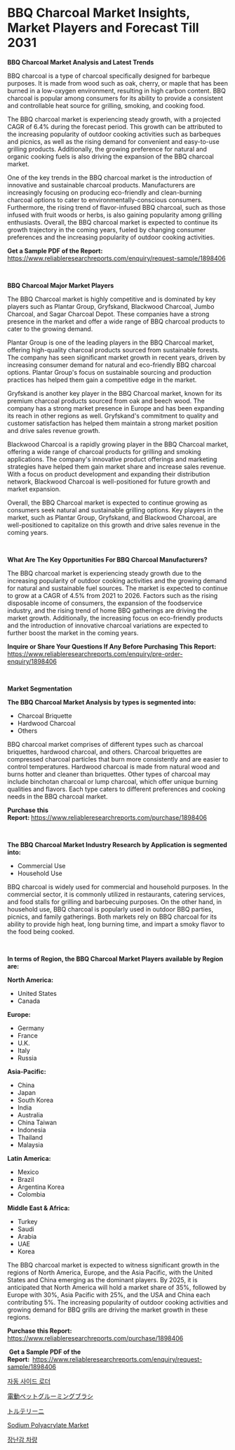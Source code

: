 <p><h1>BBQ Charcoal Market Insights, Market Players and Forecast Till 2031</h1></p><p><strong>BBQ Charcoal Market Analysis and Latest Trends</strong></p>
<p><p>BBQ charcoal is a type of charcoal specifically designed for barbeque purposes. It is made from wood such as oak, cherry, or maple that has been burned in a low-oxygen environment, resulting in high carbon content. BBQ charcoal is popular among consumers for its ability to provide a consistent and controllable heat source for grilling, smoking, and cooking food.</p><p>The BBQ charcoal market is experiencing steady growth, with a projected CAGR of 6.4% during the forecast period. This growth can be attributed to the increasing popularity of outdoor cooking activities such as barbeques and picnics, as well as the rising demand for convenient and easy-to-use grilling products. Additionally, the growing preference for natural and organic cooking fuels is also driving the expansion of the BBQ charcoal market.</p><p>One of the key trends in the BBQ charcoal market is the introduction of innovative and sustainable charcoal products. Manufacturers are increasingly focusing on producing eco-friendly and clean-burning charcoal options to cater to environmentally-conscious consumers. Furthermore, the rising trend of flavor-infused BBQ charcoal, such as those infused with fruit woods or herbs, is also gaining popularity among grilling enthusiasts. Overall, the BBQ charcoal market is expected to continue its growth trajectory in the coming years, fueled by changing consumer preferences and the increasing popularity of outdoor cooking activities.</p></p>
<p><strong>Get a Sample PDF of the Report:&nbsp;</strong> <a href="https://www.reliableresearchreports.com/enquiry/request-sample/1898406">https://www.reliableresearchreports.com/enquiry/request-sample/1898406</a></p>
<p>&nbsp;</p>
<p><strong>BBQ Charcoal Major Market Players</strong></p>
<p><p>The BBQ Charcoal market is highly competitive and is dominated by key players such as Plantar Group, Gryfskand, Blackwood Charcoal, Jumbo Charcoal, and Sagar Charcoal Depot. These companies have a strong presence in the market and offer a wide range of BBQ charcoal products to cater to the growing demand.</p><p>Plantar Group is one of the leading players in the BBQ Charcoal market, offering high-quality charcoal products sourced from sustainable forests. The company has seen significant market growth in recent years, driven by increasing consumer demand for natural and eco-friendly BBQ charcoal options. Plantar Group's focus on sustainable sourcing and production practices has helped them gain a competitive edge in the market.</p><p>Gryfskand is another key player in the BBQ Charcoal market, known for its premium charcoal products sourced from oak and beech wood. The company has a strong market presence in Europe and has been expanding its reach in other regions as well. Gryfskand's commitment to quality and customer satisfaction has helped them maintain a strong market position and drive sales revenue growth.</p><p>Blackwood Charcoal is a rapidly growing player in the BBQ Charcoal market, offering a wide range of charcoal products for grilling and smoking applications. The company's innovative product offerings and marketing strategies have helped them gain market share and increase sales revenue. With a focus on product development and expanding their distribution network, Blackwood Charcoal is well-positioned for future growth and market expansion.</p><p>Overall, the BBQ Charcoal market is expected to continue growing as consumers seek natural and sustainable grilling options. Key players in the market, such as Plantar Group, Gryfskand, and Blackwood Charcoal, are well-positioned to capitalize on this growth and drive sales revenue in the coming years.</p></p>
<p>&nbsp;</p>
<p><strong>What Are The Key Opportunities For BBQ Charcoal Manufacturers?</strong></p>
<p><p>The BBQ charcoal market is experiencing steady growth due to the increasing popularity of outdoor cooking activities and the growing demand for natural and sustainable fuel sources. The market is expected to continue to grow at a CAGR of 4.5% from 2021 to 2026. Factors such as the rising disposable income of consumers, the expansion of the foodservice industry, and the rising trend of home BBQ gatherings are driving the market growth. Additionally, the increasing focus on eco-friendly products and the introduction of innovative charcoal variations are expected to further boost the market in the coming years.</p></p>
<p><strong>Inquire or Share Your Questions If Any Before Purchasing This Report:</strong> <a href="https://www.reliableresearchreports.com/enquiry/pre-order-enquiry/1898406">https://www.reliableresearchreports.com/enquiry/pre-order-enquiry/1898406</a></p>
<p>&nbsp;</p>
<p><strong>Market Segmentation</strong></p>
<p><strong>The BBQ Charcoal Market Analysis by types is segmented into:</strong></p>
<p><ul><li>Charcoal Briquette</li><li>Hardwood Charcoal</li><li>Others</li></ul></p>
<p><p>BBQ charcoal market comprises of different types such as charcoal briquettes, hardwood charcoal, and others. Charcoal briquettes are compressed charcoal particles that burn more consistently and are easier to control temperatures. Hardwood charcoal is made from natural wood and burns hotter and cleaner than briquettes. Other types of charcoal may include binchotan charcoal or lump charcoal, which offer unique burning qualities and flavors. Each type caters to different preferences and cooking needs in the BBQ charcoal market.</p></p>
<p><strong>Purchase this Report:&nbsp;</strong><a href="https://www.reliableresearchreports.com/purchase/1898406">https://www.reliableresearchreports.com/purchase/1898406</a></p>
<p>&nbsp;</p>
<p><strong>The BBQ Charcoal Market Industry Research by Application is segmented into:</strong></p>
<p><ul><li>Commercial Use</li><li>Household Use</li></ul></p>
<p><p>BBQ charcoal is widely used for commercial and household purposes. In the commercial sector, it is commonly utilized in restaurants, catering services, and food stalls for grilling and barbecuing purposes. On the other hand, in household use, BBQ charcoal is popularly used in outdoor BBQ parties, picnics, and family gatherings. Both markets rely on BBQ charcoal for its ability to provide high heat, long burning time, and impart a smoky flavor to the food being cooked.</p></p>
<p>&nbsp;</p>
<p><strong>In terms of Region, the BBQ Charcoal Market Players available by Region are:</strong></p>
<p>
    <p> <strong> North America: </strong>
        <ul>
            <li>United States</li>
            <li>Canada</li>
        </ul>
        </p> 
    <p> <strong> Europe: </strong>
        <ul>
            <li>Germany</li>
            <li>France</li>
            <li>U.K.</li>
            <li>Italy</li>
            <li>Russia</li>
        </ul>
        </p> 
    <p> <strong> Asia-Pacific: </strong>
        <ul>
            <li>China</li>
            <li>Japan</li>
            <li>South Korea</li>
            <li>India</li>
            <li>Australia</li>
            <li>China Taiwan</li>
            <li>Indonesia</li>
            <li>Thailand</li>
            <li>Malaysia</li>
        </ul>
        </p> 
    <p> <strong> Latin America: </strong>
        <ul>
            <li>Mexico</li>
            <li>Brazil</li>
            <li>Argentina Korea</li>
            <li>Colombia</li>
        </ul>
        </p> 
    <p> <strong> Middle East & Africa: </strong>
        <ul>
            <li>Turkey</li>
            <li>Saudi</li>
            <li>Arabia</li>
            <li>UAE</li>
            <li>Korea</li>
        </ul>
    </p>
    </p>
<p><p>The BBQ charcoal market is expected to witness significant growth in the regions of North America, Europe, and the Asia Pacific, with the United States and China emerging as the dominant players. By 2025, it is anticipated that North America will hold a market share of 35%, followed by Europe with 30%, Asia Pacific with 25%, and the USA and China each contributing 5%. The increasing popularity of outdoor cooking activities and growing demand for BBQ grills are driving the market growth in these regions.</p></p>
<p><strong>Purchase this Report: </strong><a href="https://www.reliableresearchreports.com/purchase/1898406">https://www.reliableresearchreports.com/purchase/1898406</a></p>
<p>&nbsp;<strong>Get a Sample PDF of the Report:&nbsp;&nbsp;</strong><a href="https://www.reliableresearchreports.com/enquiry/request-sample/1898406">https://www.reliableresearchreports.com/enquiry/request-sample/1898406</a></p>
<p><strong></strong></p>
<p><p><a href="https://medium.com/@trevorkruvalis5678/%EC%9E%90%EB%8F%99-%EC%82%AC%EC%9D%B4%EB%93%9C%EB%A1%9C%EB%8D%94-%EC%8B%9C%EC%9E%A5-%EC%9C%A0%ED%98%95-%EC%9D%91%EC%9A%A9-%EB%B0%8F-%EC%A7%80%EB%A6%AC%EC%97%90-%EB%8C%80%ED%95%9C-%ED%8F%AC%EA%B4%84%EC%A0%81-%ED%8F%89%EA%B0%80-be9eb4792b5d">자동 사이드 로더</a></p><p><a href="https://medium.com/@dm15982023/%E9%9B%BB%E5%8B%95%E3%83%9A%E3%83%83%E3%83%88%E7%94%A8%E3%83%96%E3%83%A9%E3%82%B7%E5%B8%82%E5%A0%B4-%E3%82%B7%E3%82%A7%E3%82%A2-%E5%B8%82%E5%A0%B4%E5%8B%95%E5%90%91-%E3%81%8A%E3%82%88%E3%81%B3%E5%B0%86%E6%9D%A5%E3%81%AE%E6%88%90%E9%95%B7%E3%82%92%E6%8E%A2%E3%82%8B-58054537e277">電動ペットグルーミングブラシ</a></p><p><a href="https://medium.com/@dm15982023/%E3%83%88%E3%83%AB%E3%83%86%E3%83%83%E3%83%AA%E3%83%BC%E3%83%8B%E5%B8%82%E5%A0%B4%E3%81%AF%E5%B8%82%E5%A0%B4%E3%82%B7%E3%82%A7%E3%82%A2-%E5%B8%82%E5%A0%B4%E3%83%88%E3%83%AC%E3%83%B3%E3%83%89-%E5%B8%82%E5%A0%B4%E6%88%90%E9%95%B7%E3%81%AB%E9%96%A2%E3%81%99%E3%82%8B%E6%83%85%E5%A0%B1%E3%82%92%E6%8F%90%E4%BE%9B%E3%81%97%E3%81%BE%E3%81%99-5005f230bf63">トルテリーニ</a></p><p><a href="https://github.com/bobicer/Market-Research-Report-List-2/blob/main/sodium-polyacrylate-market.md">Sodium Polyacrylate Market</a></p><p><a href="https://medium.com/@trevorkruvalis5678/%EC%9E%A5%EB%82%9C%EA%B0%90-%EC%B0%A8%EB%9F%89-%EC%8B%9C%EC%9E%A5-%EA%B7%9C%EB%AA%A8-cagr-%ED%8A%B8%EB%A0%8C%EB%93%9C-2024-2030-edc8b862eeb1">장난감 차량</a></p></p>